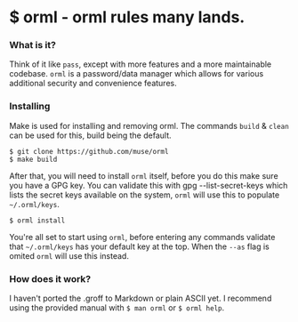 # $ orml - orml rules many lands.
### What is it?
Think of it like `pass`, except with more features and a more maintainable codebase.
`orml` is a password/data manager which allows for various additional security
and convenience features.

### Installing
Make is used for installing and removing orml. The commands `build` & `clean`
can be used for this, build being the default.
```
$ git clone https://github.com/muse/orml
$ make build
```

After that, you will need to install `orml` itself, before you do this make sure
you have a GPG key. You can validate this with gpg --list-secret-keys which
lists the secret keys available on the system, `orml` will use this to populate
`~/.orml/keys`.

```
$ orml install
```

You're all set to start using `orml`, before entering any commands validate that
`~/.orml/keys` has your default key at the top. When the `--as` flag is omited
`orml` will use this instead.

### How does it work?
I haven't ported the .groff to Markdown or plain ASCII yet. I recommend using
the provided manual with `$ man orml` or `$ orml help`.
